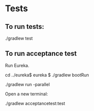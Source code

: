 # Tests 

## To run tests:

./gradlew test

## To run acceptance test

Run Eureka.

cd ../eureka$
eureka $ ./gradlew bootRun

./gradlew run -parallel 

Open a new terminal:

./gradlew acceptancetest:test